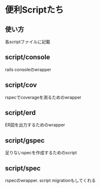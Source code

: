 # 便利Scriptたち

## 使い方
各scriptファイルに記載

## script/console
rails consoleのwrapper

## script/cov
rspecでcoverageを測るためのwrapper

## script/erd
ER図を出力するためのwrapper

## script/gspec
足りないspecを作成するためのscript

## script/spec
rspecのwrapper. script migrationもしてくれる
